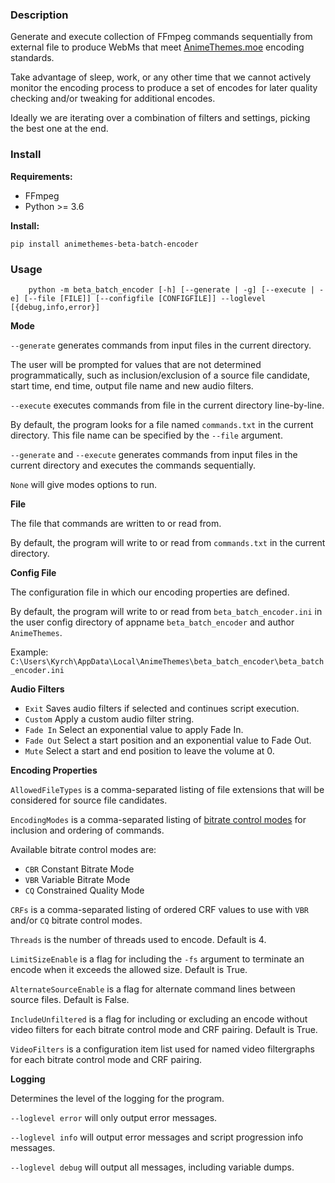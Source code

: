 ### Description

Generate and execute collection of FFmpeg commands sequentially from external file to produce WebMs that meet [AnimeThemes.moe](https://animethemes.moe/) encoding standards.

Take advantage of sleep, work, or any other time that we cannot actively monitor the encoding process to produce a set of encodes for later quality checking and/or tweaking for additional encodes.

Ideally we are iterating over a combination of filters and settings, picking the best one at the end.

### Install

**Requirements:**

* FFmpeg
* Python >= 3.6

**Install:**

    pip install animethemes-beta-batch-encoder

### Usage

        python -m beta_batch_encoder [-h] [--generate | -g] [--execute | -e] [--file [FILE]] [--configfile [CONFIGFILE]] --loglevel [{debug,info,error}]

**Mode**

`--generate` generates commands from input files in the current directory.

The user will be prompted for values that are not determined programmatically, such as inclusion/exclusion of a source file candidate, start time, end time, output file name and new audio filters.

`--execute` executes commands from file in the current directory line-by-line.

By default, the program looks for a file named `commands.txt` in the current directory. This file name can be specified by the `--file` argument.

`--generate` and `--execute` generates commands from input files in the current directory and executes the commands sequentially.

`None` will give modes options to run.

**File**

The file that commands are written to or read from.

By default, the program will write to or read from `commands.txt` in the current directory.

**Config File**

The configuration file in which our encoding properties are defined.

By default, the program will write to or read from `beta_batch_encoder.ini` in the user config directory of appname `beta_batch_encoder` and author `AnimeThemes`.

Example: `C:\Users\Kyrch\AppData\Local\AnimeThemes\beta_batch_encoder\beta_batch_encoder.ini`

**Audio Filters**

* `Exit` Saves audio filters if selected and continues script execution.
* `Custom` Apply a custom audio filter string.
* `Fade In` Select an exponential value to apply Fade In.
* `Fade Out` Select a start position and an exponential value to Fade Out.
* `Mute` Select a start and end position to leave the volume at 0.

**Encoding Properties**

`AllowedFileTypes` is a comma-separated listing of file extensions that will be considered for source file candidates.

`EncodingModes` is a comma-separated listing of [bitrate control modes](https://developers.google.com/media/vp9/bitrate-modes) for inclusion and ordering of commands.

Available bitrate control modes are:

* `CBR` Constant Bitrate Mode
* `VBR` Variable Bitrate Mode
* `CQ` Constrained Quality Mode

`CRFs` is a comma-separated listing of ordered CRF values to use with `VBR` and/or `CQ` bitrate control modes.

`Threads` is the number of threads used to encode. Default is 4.

`LimitSizeEnable` is a flag for including the `-fs` argument to terminate an encode when it exceeds the allowed size. Default is True.

`AlternateSourceEnable` is a flag for alternate command lines between source files. Default is False.

`IncludeUnfiltered` is a flag for including or excluding an encode without video filters for each bitrate control mode and CRF pairing. Default is True.

`VideoFilters` is a configuration item list used for named video filtergraphs for each bitrate control mode and CRF pairing.

**Logging**

Determines the level of the logging for the program.

`--loglevel error` will only output error messages.

`--loglevel info` will output error messages and script progression info messages.

`--loglevel debug` will output all messages, including variable dumps.
